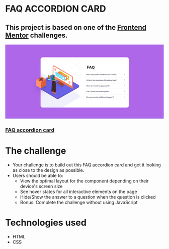 # FAQ ACCORDION CARD

## This project is based on one of the [Frontend Mentor](https://www.frontendmentor.io/) challenges.

![FAQ Accordion](./screenshot.png)

### [FAQ accordion card](https://www.frontendmentor.io/challenges/faq-accordion-card-XlyjD0Oam)

# The challenge

- Your challenge is to build out this FAQ accordion card and get it looking as close to the design as possible.
- Users should be able to:
  - View the optimal layout for the component depending on their device's screen size
  - See hover states for all interactive elements on the page
  - Hide/Show the answer to a question when the question is clicked
  - Bonus: Complete the challenge without using JavaScript

# Technologies used

- HTML
- CSS
